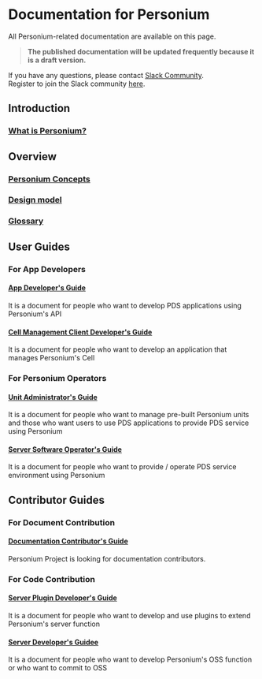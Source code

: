 # Documentation for Personium  

All Personium-related documentation are available on this page.  

> __The published documentation will be updated frequently because it is a draft version.__  

If you have any questions, please contact [Slack Community](https://personium-io.slack.com/).  
Register to join the Slack community [here](https://goo.gl/forms/ODgVX6eMkRDtReLg1).  

## Introduction  
### [What is Personium?](./overview/001_Introduction.html)

## Overview
### [Personium Concepts](./user_guide/001_Personium_Concepts.html)
### [Design model](./user_guide/005_Model_construction.html)
### [Glossary](./user_guide/008_Glossary.html)


## User Guides  
### For App Developers  
 
#### [App Developer's Guide](./app-developer/index.html)  
It is a document for people who want to develop PDS applications using Personium's API

#### [Cell Management Client Developer's Guide](./app-developer/index.html)  
It is a document for people who want to develop an application that manages Personium's Cell



### For Personium Operators  

#### [Unit Administrator's Guide](./unit-administrator/index.html)  
It is a document for people who want to manage pre-built Personium units and those who want users to use PDS applications to provide PDS service using Personium

#### [Server Software Operator's Guide](./server-operator/index.html)  
It is a document for people who want to provide / operate PDS service environment using Personium



## Contributor Guides  
### For Document Contribution  

#### [Documentation Contributor's Guide](./document-writer/index.html)  
Personium Project is looking for documentation contributors.

### For Code Contribution  

#### [Server Plugin Developer's Guide](./plugin-developer/index.html)  
It is a document for people who want to develop and use plugins to extend Personium's server function
#### [Server Developer's Guidee](./software-developer/index.html)  
It is a document for people who want to develop Personium's OSS function or who want to commit to OSS


